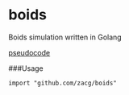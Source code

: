 boids
=====

Boids simulation written in Golang

[pseudocode](http://www.vergenet.net/~conrad/boids/pseudocode.html)


###Usage

	import "github.com/zacg/boids"